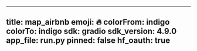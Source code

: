 
---
title: map_airbnb 
emoji: 🔥
colorFrom: indigo
colorTo: indigo
sdk: gradio
sdk_version: 4.9.0
app_file: run.py
pinned: false
hf_oauth: true
---

